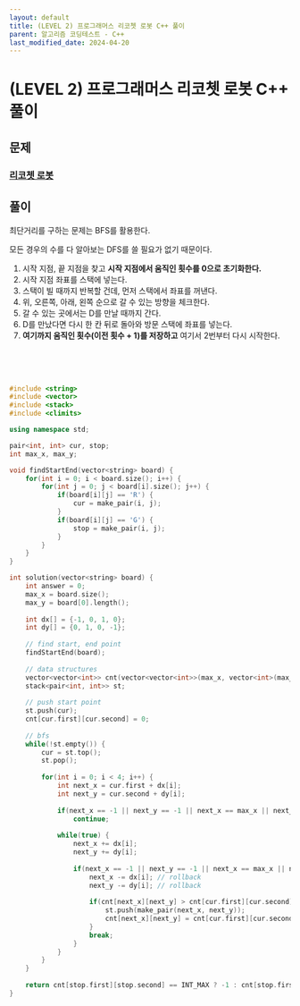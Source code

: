 ```yaml
---
layout: default
title: (LEVEL 2) 프로그래머스 리코쳇 로봇 C++ 풀이
parent: 알고리즘 코딩테스트 - C++
last_modified_date: 2024-04-20
---
```


# (LEVEL 2) 프로그래머스 리코쳇 로봇 C++ 풀이

## 문제

### [리코쳇 로봇](https://school.programmers.co.kr/learn/courses/30/lessons/169199)

## 풀이

최단거리를 구하는 문제는 BFS를 활용한다.

모든 경우의 수를 다 알아보는 DFS를 쓸 필요가 없기 때문이다.

1. 시작 지점, 끝 지점을 찾고 **시작 지점에서 움직인 횟수를 0으로 초기화한다.**
2. 시작 지점 좌표를 스택에 넣는다.
3. 스택이 빌 때까지 반복할 건데, 먼저 스택에서 좌표를 꺼낸다.
4. 위, 오른쪽, 아래, 왼쪽 순으로 갈 수 있는 방향을 체크한다.
5. 갈 수 있는 곳에서는 D를 만날 때까지 간다.
6. D를 만났다면 다시 한 칸 뒤로 돌아와 방문 스택에 좌표를 넣는다.
7. **여기까지 움직인 횟수(이전 횟수 + 1)를 저장하고** 여기서 2번부터 다시 시작한다.

<br/>

<br/>

<br/>

```cpp
#include <string>
#include <vector>
#include <stack>
#include <climits>

using namespace std;

pair<int, int> cur, stop;
int max_x, max_y;

void findStartEnd(vector<string> board) {
    for(int i = 0; i < board.size(); i++) {
        for(int j = 0; j < board[i].size(); j++) {
            if(board[i][j] == 'R') {
                cur = make_pair(i, j);
            }
            if(board[i][j] == 'G') {
                stop = make_pair(i, j);
            }
        }
    }
}

int solution(vector<string> board) {
    int answer = 0;
    max_x = board.size();
    max_y = board[0].length();
    
    int dx[] = {-1, 0, 1, 0};
    int dy[] = {0, 1, 0, -1};
    
    // find start, end point
    findStartEnd(board);
    
    // data structures
    vector<vector<int>> cnt(vector<vector<int>>(max_x, vector<int>(max_y, INT_MAX)));
    stack<pair<int, int>> st;
    
    // push start point
    st.push(cur);
    cnt[cur.first][cur.second] = 0;
    
    // bfs
    while(!st.empty()) {
        cur = st.top();
        st.pop();
        
        for(int i = 0; i < 4; i++) {
            int next_x = cur.first + dx[i];
            int next_y = cur.second + dy[i];
            
            if(next_x == -1 || next_y == -1 || next_x == max_x || next_y == max_y || board[next_x][next_y] == 'D')
                continue;
            
            while(true) {
                next_x += dx[i];
                next_y += dy[i];
                
                if(next_x == -1 || next_y == -1 || next_x == max_x || next_y == max_y || board[next_x][next_y] == 'D') {
                    next_x -= dx[i]; // rollback
                    next_y -= dy[i]; // rollback
                    
                    if(cnt[next_x][next_y] > cnt[cur.first][cur.second] + 1) {
                        st.push(make_pair(next_x, next_y));
                        cnt[next_x][next_y] = cnt[cur.first][cur.second] + 1;
                    }
                    break;
                }
            }
        }
    }
    
    return cnt[stop.first][stop.second] == INT_MAX ? -1 : cnt[stop.first][stop.second]; // G에 도달하지 못한 경우
}
```